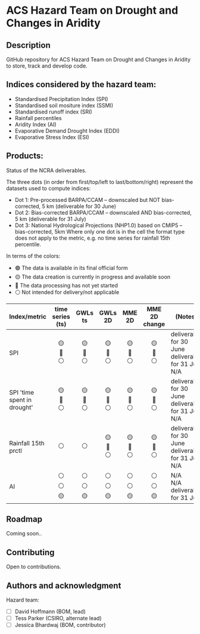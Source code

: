 # ACS Hazard Team on Drought and Changes in Aridity

## Description
GitHub repository for ACS Hazard Team on Drought and Changes in Aridity to store, track and develop code. 

## Indices considered by the hazard team:
- Standardised Precipitation Index (SPI)
- Standardised soil mositure index (SSMI)
- Standardised runoff index (SRI)
- Rainfall percentiles
- Aridity Index (AI)
- Evaporative Demand Drought Index (EDDI)
- Evaporative Stress Index (ESI)

## Products:
Status of the NCRA deliverables. 

The three dots (in order from first/top/left to last/bottom/right) represent the datasets used to compute indices:
- Dot 1: Pre-processed BARPA/CCAM – downscaled but NOT bias-corrected, 5 km (deliverable for 30 June)
- Dot 2: Bias-corrected BARPA/CCAM – downscaled AND bias-corrected, 5 km (deliverable for 31 July)
- Dot 3: National Hydrological Projections (NHP1.0) based on CMIP5 – bias-corrected, 5km
Where only one dot is in the cell the format type does not apply to the metric, e.g. no time series for rainfall 15th percentile.
 
In terms of the colors:
- :green_circle: The data is available in its final official form
- :yellow_circle: The data creation is currently in progress and available soon
- :red_circle: The data processing has not yet started
- :white_circle: Not intended for delivery/not applicable

| Index/metric | time series (ts) | GWLs ts | GWLs 2D | MME 2D | MME 2D change | (Notes) |
|-----         | :-:              |:-:      |:-:      |:-:     |:-:            |-----    |
| SPI |:yellow_circle:<br>:red_circle:<br>:white_circle:|:yellow_circle:<br>:red_circle:<br>:white_circle:|:yellow_circle:<br>:red_circle:<br>:white_circle:|:yellow_circle:<br>:red_circle:<br>:white_circle:|:yellow_circle:<br>:red_circle:<br>:white_circle:|deliverable for 30 June<br>deliverable for 31 July<br>N/A|
| SPI 'time spent in drought' |:yellow_circle:<br>:red_circle:<br>:white_circle:|:yellow_circle:<br>:red_circle:<br>:white_circle:|:yellow_circle:<br>:red_circle:<br>:white_circle:|:yellow_circle:<br>:red_circle:<br>:white_circle:|:yellow_circle:<br>:red_circle:<br>:white_circle:|deliverable for 30 June<br>deliverable for 31 July<br>N/A|
| Rainfall 15th prctl |:white_circle:|:white_circle:|:yellow_circle:<br>:red_circle:<br>:white_circle:|:yellow_circle:<br>:red_circle:<br>:white_circle:|:yellow_circle:<br>:red_circle:<br>:white_circle:|deliverable for 30 June<br>deliverable for 31 July<br>N/A|
| AI |:white_circle:<br>:white_circle:<br>:yellow_circle:|:white_circle:<br>:white_circle:<br>:yellow_circle:|:white_circle:<br>:white_circle:<br>:yellow_circle:|:white_circle:<br>:white_circle:<br>:yellow_circle:|:white_circle:<br>:white_circle:<br>:yellow_circle:|N/A<br>N/A<br>deliverable for 31 July|



## Roadmap
Coming soon..

## Contributing
Open to contributions. 

## Authors and acknowledgment
Hazard team:
- [ ] David Hoffmann (BOM, lead)
- [ ] Tess Parker (CSIRO, alternate lead)
- [ ] Jessica Bhardwaj (BOM, contributor)

